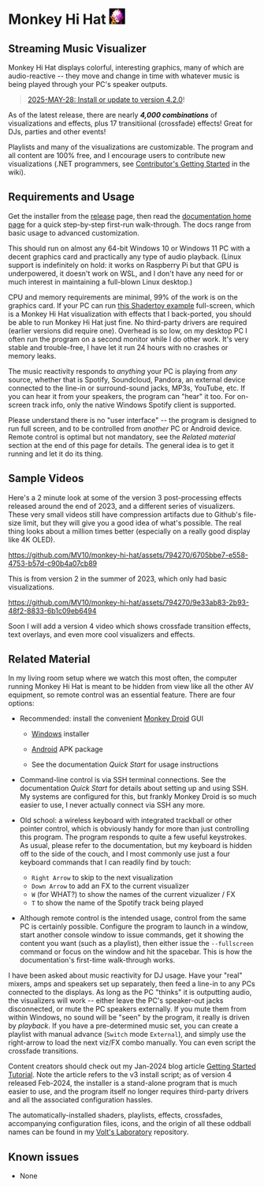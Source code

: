 # Monkey Hi Hat <img src="https://github.com/MV10/volts-laboratory/blob/master/misc/mhh-icon.png" height="32px"/>

## **Streaming Music Visualizer**

Monkey Hi Hat displays colorful, interesting graphics, many of which are audio-reactive -- they move and change in time with whatever music is being played through your PC's speaker outputs.

> [2025-MAY-28: Install or update to version 4.2.0](https://github.com/MV10/monkey-hi-hat/releases)!

As of the latest release, there are nearly _**4,000 combinations**_ of visualizations and effects, plus 17 transitiional (crossfade) effects! Great for DJs, parties and other events!

Playlists and many of the visualizations are customizable. The program and all content are 100% free, and I encourage users to contribute new visualizations (.NET programmers, see [Contributor's Getting Started](https://github.com/MV10/monkey-hi-hat/wiki/13.-Contributor's-Getting-Started) in the wiki).

## Requirements and Usage

Get the installer from the [release](https://github.com/MV10/monkey-hi-hat/releases) page, then read the [documentation home page](https://github.com/MV10/monkey-hi-hat/wiki) for a quick step-by-step first-run walk-through. The docs range from basic usage to advanced customization.

This should run on almost any 64-bit Windows 10 or Windows 11 PC with a decent graphics card and practically any type of audio playback. (Linux support is indefinitely on hold: it works on Raspberry Pi but that GPU is underpowered, it doesn't work on WSL, and I don't have any need for or much interest in maintaining a full-blown Linux desktop.)

 CPU and memory requirements are minimal, 99% of the work is on the graphics card. If your PC can run [this Shadertoy example](https://www.shadertoy.com/view/mtKfWd) full-screen, which is a Monkey Hi Hat visualization with effects that I back-ported, you should be able to run Monkey Hi Hat just fine. No third-party drivers are required (earlier versions did require one). Overhead is so low, on my desktop PC I often run the program on a second monitor while I do other work. It's very stable and trouble-free, I have let it run 24 hours with no crashes or memory leaks.

The music reactivity responds to _anything_ your PC is playing from _any_ source, whether that is Spotify, Soundcloud, Pandora, an external device connected to the line-in or surround-sound jacks, MP3s, YouTube, etc. If you can hear it from your speakers, the program can "hear" it too. For on-screen track info, only the native Windows Spotify client is supported. 

Please understand there is no "user interface" -- the program is designed to run full screen, and to be controlled from _another_ PC or Android device. Remote control is optimal but not mandatory, see the _Related material_ section at the end of this page for details. The general idea is to get it running and let it do its thing.

## Sample Videos

Here's a 2 minute look at some of the version 3 post-processing effects released around the end of 2023, and a different series of visualizers. These very small videos still have compression artifacts due to Github's file-size limit, but they will give you a good idea of what's possible. The real thing looks about a million times better (especially on a really good display like 4K OLED).

https://github.com/MV10/monkey-hi-hat/assets/794270/6705bbe7-e558-4753-b57d-c90b4a07cb89

This is from version 2 in the summer of 2023, which only had basic visualizations. 

https://github.com/MV10/monkey-hi-hat/assets/794270/9e33ab83-2b93-48f2-8833-6b1c09eb6494

Soon I will add a version 4 video which shows crossfade transition effects, text overlays, and even more cool visualizers and effects.

## Related Material

In my living room setup where we watch this most often, the computer running Monkey Hi Hat is meant to be hidden from view like all the other AV equipment, so remote control was an essential feature. There are four options:

* Recommended: install the convenient [Monkey Droid](https://github.com/MV10/monkey-droid) GUI

    * [Windows](https://github.com/MV10/monkey-hi-hat/releases/download/3.1.0/monkeydroid_1.0.1.0_x86.msix) installer

    * [Android](https://github.com/MV10/monkey-hi-hat/releases/download/3.1.0/com.mindmagma.monkeydroid.apk) APK package

    * See the documentation _Quick Start_ for usage instructions

* Command-line control is via SSH terminal connections. See the documentation _Quick Start_ for details about setting up and using SSH. My systems are configured for this, but frankly Monkey Droid is so much easier to use, I never actually connect via SSH any more.

* Old school: a wireless keyboard with integrated trackball or other pointer control, which is obviously handy for more than just controlling this program. The program responds to quite a few useful keystrokes. As usual, please refer to the documentation, but my keyboard is hidden off to the side of the couch, and I most commonly use just a four keyboard commands that I can readily find by touch:

    * `Right Arrow` to skip to the next visualization
    * `Down Arrow` to add an FX to the current visualizer
    * `W` (for WHAT?) to show the names of the current vizualizer / FX
    * `T` to show the name of the Spotify track being played

* Although remote control is the intended usage, control from the same PC is certainly possible. Configure the program to launch in a window, start another console window to issue commands, get it showing the content you want (such as a playlist), then either issue the `--fullscreen` command or focus on the window and hit the spacebar. This is how the documentation's first-time walk-through works.

I have been asked about music reactivity for DJ usage. Have your "real" mixers, amps and speakers set up separately, then feed a line-in to any PCs connected to the displays. As long as the PC "thinks" it is outputting audio, the visualizers will work -- either leave the PC's speaker-out jacks disconnected, or mute the PC speakers externally. If you mute them from within Windows, no sound will be "seen" by the program, it really is driven by _playback_. If you have a pre-determined music set, you can create a playlist with manual advance (`Switch` mode `External`), and simply use the right-arrow to load the next viz/FX combo manually. You can even script the crossfade transitions.

Content creators should check out my Jan-2024 blog article [Getting Started Tutorial](https://mcguirev10.com/2024/01/20/monkey-hi-hat-getting-started-tutorial.html). Note the article refers to the v3 install script; as of version 4 released Feb-2024, the installer is a stand-alone program that is much easier to use, and the program itself no longer requires third-party drivers and all the associated configuration hassles.

The automatically-installed shaders, playlists, effects, crossfades, accompanying configuration files, icons, and the origin of all these oddball names can be found in my [Volt's Laboratory](https://github.com/MV10/volts-laboratory) repository.

## Known issues

* None


